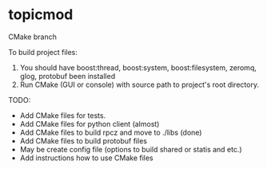 topicmod
========
CMake branch

To build project files:
  1. You should have boost:thread, boost:system, boost:filesystem,
    zeromq, glog, protobuf been installed
  2. Run CMake (GUI or console) with source path to project's root directory.

TODO:
  * Add CMake files for tests.
  * Add CMake files for python client (almost)
  * Add CMake files to build rpcz and move to ./libs (done)
  * Add CMake files to build protobuf files
  * May be create config file (options to build shared or statis and etc.)
  * Add instructions how to use CMake files
